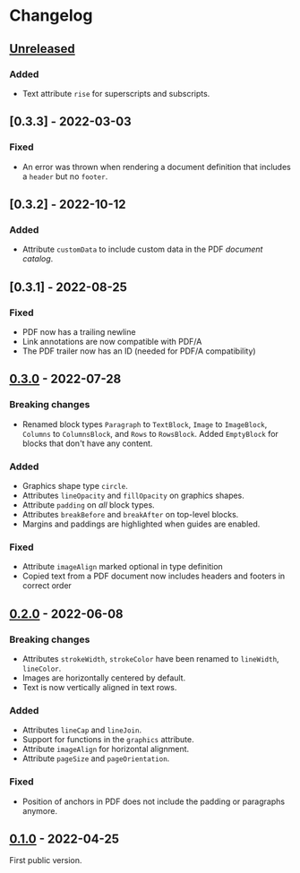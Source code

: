 # Changelog

## [Unreleased]

### Added

* Text attribute `rise` for superscripts and subscripts.

## [0.3.3] - 2022-03-03

### Fixed

* An error was thrown when rendering a document definition that includes
  a `header` but no `footer`.

## [0.3.2] - 2022-10-12

### Added

* Attribute `customData` to include custom data in the PDF *document catalog*.

## [0.3.1] - 2022-08-25

### Fixed

* PDF now has a trailing newline
* Link annotations are now compatible with PDF/A
* The PDF trailer now has an ID (needed for PDF/A compatibility)

## [0.3.0] - 2022-07-28

### Breaking changes

* Renamed block types `Paragraph` to `TextBlock`, `Image` to `ImageBlock`,
  `Columns` to `ColumnsBlock`, and `Rows` to `RowsBlock`. Added `EmptyBlock` for blocks
  that don't have any content.

### Added

* Graphics shape type `circle`.
* Attributes `lineOpacity` and `fillOpacity` on graphics shapes.
* Attribute `padding` on *all* block types.
* Attributes `breakBefore` and `breakAfter` on top-level blocks.
* Margins and paddings are highlighted when guides are enabled.

### Fixed

* Attribute `imageAlign` marked optional in type definition
* Copied text from a PDF document now includes headers and footers in correct order

## [0.2.0] - 2022-06-08

### Breaking changes

* Attributes `strokeWidth`, `strokeColor` have been renamed to `lineWidth`, `lineColor`.
* Images are horizontally centered by default.
* Text is now vertically aligned in text rows.

### Added

* Attributes `lineCap` and `lineJoin`.
* Support for functions in the `graphics` attribute.
* Attribute `imageAlign` for horizontal alignment.
* Attribute `pageSize` and `pageOrientation`.

### Fixed

* Position of anchors in PDF does not include the padding or paragraphs anymore.

## [0.1.0] - 2022-04-25

First public version.

[Unreleased]: https://github.com/eclipsesource/pdf-maker
[0.1.0]: https://github.com/eclipsesource/pdf-maker/releases/tag/v0.1.0
[0.2.0]: https://github.com/eclipsesource/pdf-maker/releases/tag/v0.2.0
[0.3.0]: https://github.com/eclipsesource/pdf-maker/releases/tag/v0.3.0
